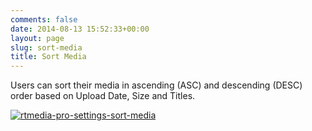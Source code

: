 ```yaml
---
comments: false
date: 2014-08-13 15:52:33+00:00
layout: page
slug: sort-media
title: Sort Media
---
```


Users can sort their media in ascending (ASC) and descending (DESC) order based on Upload Date, Size and Titles.



[![rtmedia-pro-settings-sort-media](http://docs.rtcamp.com/wp-content/uploads/2014/08/rtmedia-pro-settings-sort-media.png)](http://docs.rtcamp.com/wp-content/uploads/2014/08/rtmedia-pro-settings-sort-media.png)
